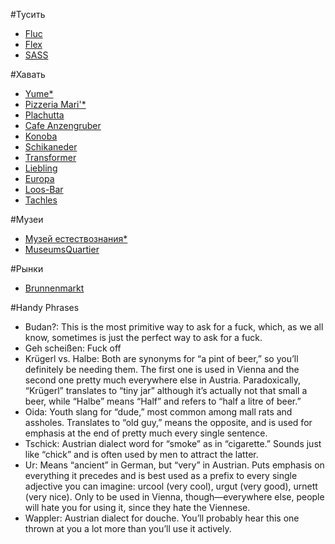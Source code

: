 #Тусить
- [Fluc](https://ru.foursquare.com/v/fluc/4b058898f964a52088cf22e3)
- [Flex](https://ru.foursquare.com/v/flex/4b058892f964a52034ce22e3)
- [SASS](https://foursquare.com/v/sass-music-club/4b058892f964a5203cce22e3)

#Хавать
- [Yume*](https://ru.foursquare.com/v/yume/4b5b54b3f964a5201ff528e3)
- [Pizzeria Mari'*](https://ru.foursquare.com/v/pizzeria-mari/4b4f404ef964a520bcfe26e3)
- [Plachutta](https://ru.foursquare.com/v/plachutta/4b058896f964a52018cf22e3)
- [Cafe Anzengruber](https://ru.foursquare.com/v/cafe-anzengruber/4b936d23f964a5208f4334e3)
- [Konoba](https://ru.foursquare.com/v/konoba/4bce153c29d4b713fdeaa7dc)
- [Schikaneder](https://ru.foursquare.com/v/schikaneder/4b058897f964a5206fcf22e3)
- [Transformer](https://ru.foursquare.com/v/transformer/514240bee4b09273bee632ac)
- [Liebling](https://ru.foursquare.com/v/liebling/5012ed64e4b0abd87511b9f8)
- [Europa](https://ru.foursquare.com/v/europa/4b058890f964a520b6cd22e3)
- [Loos-Bar](https://ru.foursquare.com/v/loosbar/4b058891f964a520edcd22e3)
- [Tachles](https://ru.foursquare.com/v/tachles/4c6583dd19f3c9b6ec479dff)

#Музеи
- [Музей естествознания*](https://ru.foursquare.com/v/naturhistorisches-museum/4b1699f8f964a520c5ba23e3)
- [MuseumsQuartier](https://ru.foursquare.com/v/museumsquartier/4d3f42108badba7adbfdb50b)

#Рынки
- [Brunnenmarkt](https://ru.foursquare.com/v/brunnenmarkt/4b07d25cf964a520410023e3)

#Handy Phrases
- Budan?: This is the most primitive way to ask for a fuck, which, as we all know, sometimes is just the perfect way to ask for a fuck.
- Geh scheißen:  Fuck off
- Krügerl vs. Halbe: Both are synonyms for “a pint of beer,” so you’ll definitely be needing them. The first one is used in Vienna and the second one pretty much everywhere else in Austria. Paradoxically, “Krügerl” translates to “tiny jar” although it’s actually not that small a beer, while “Halbe” means “Half” and refers to “half a litre of beer.”
- Oida:  Youth slang for “dude,” most common among mall rats and assholes. Translates to “old guy,” means the opposite, and is used for emphasis at the end of pretty much every single sentence.
- Tschick:  Austrian dialect word for “smoke” as in “cigarette.” Sounds just like “chick” and is often used by men to attract the latter.
- Ur:  Means “ancient” in German, but “very” in Austrian. Puts emphasis on everything it precedes and is best used as a prefix to every single adjective you can imagine: urcool (very cool), urgut (very good), urnett (very nice). Only to be used in Vienna, though—everywhere else, people will hate you for using it, since they hate the Viennese.
- Wappler:  Austrian dialect for douche. You’ll probably hear this one thrown at you a lot more than you’ll use it actively.
